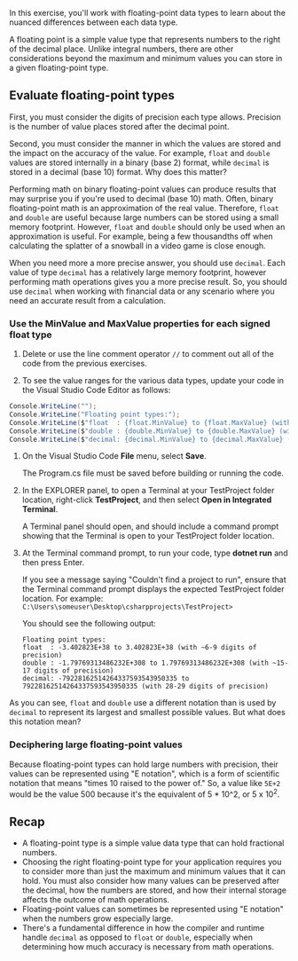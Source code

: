 



In this exercise, you'll work with floating-point data types to learn about the nuanced differences between each data type.

A floating point is a simple value type that represents numbers to the right of the decimal place. Unlike integral numbers, there are other considerations beyond the maximum and minimum values you can store in a given floating-point type.

## Evaluate floating-point types

First, you must consider the digits of precision each type allows. Precision is the number of value places stored after the decimal point.

Second, you must consider the manner in which the values are stored and the impact on the accuracy of the value. For example, `float` and `double` values are stored internally in a binary (base 2) format, while `decimal` is stored in a decimal (base 10) format. Why does this matter?

Performing math on binary floating-point values can produce results that may surprise you if you're used to decimal (base 10) math. Often, binary floating-point math is an approximation of the real value. Therefore, `float` and `double` are useful because large numbers can be stored using a small memory footprint. However, `float` and `double` should only be used when an approximation is useful. For example, being a few thousandths off when calculating the splatter of a snowball in a video game is close enough.

When you need more a more precise answer, you should use `decimal`. Each value of type `decimal` has a relatively large memory footprint, however performing math operations gives you a more precise result. So, you should use `decimal` when working with financial data or any scenario where you need an accurate result from a calculation.

### Use the MinValue and MaxValue properties for each signed float type

1. Delete or use the line comment operator `//` to comment out all of the code from the previous exercises.

2. To see the value ranges for the various data types, update your code in the Visual Studio Code Editor as follows:

```csharp
Console.WriteLine("");
Console.WriteLine("Floating point types:");
Console.WriteLine($"float  : {float.MinValue} to {float.MaxValue} (with ~6-9 digits of precision)");
Console.WriteLine($"double : {double.MinValue} to {double.MaxValue} (with ~15-17 digits of precision)");
Console.WriteLine($"decimal: {decimal.MinValue} to {decimal.MaxValue} (with 28-29 digits of precision)");
```

1. On the Visual Studio Code **File** menu, select **Save**.

    The Program.cs file must be saved before building or running the code.

1. In the EXPLORER panel, to open a Terminal at your TestProject folder location, right-click **TestProject**, and then select **Open in Integrated Terminal**.

    A Terminal panel should open, and should include a command prompt showing that the Terminal is open to your TestProject folder location.

1. At the Terminal command prompt, to run your code, type **dotnet run** and then press Enter.

    If you see a message saying "Couldn't find a project to run", ensure that the Terminal command prompt displays the expected TestProject folder location. For example: `C:\Users\someuser\Desktop\csharpprojects\TestProject>`

    You should see the following output:

    ```Output
    Floating point types:
    float  : -3.402823E+38 to 3.402823E+38 (with ~6-9 digits of precision)
    double : -1.79769313486232E+308 to 1.79769313486232E+308 (with ~15-17 digits of precision)
    decimal: -79228162514264337593543950335 to 79228162514264337593543950335 (with 28-29 digits of precision)
    ```

As you can see, `float` and `double` use a different notation than is used by `decimal` to represent its largest and smallest possible values. But what does this notation mean?

### Deciphering large floating-point values

Because floating-point types can hold large numbers with precision, their values can be represented using "E notation", which is a form of scientific notation that means "times 10 raised to the power of." So, a value like `5E+2` would be the value 500 because it's the equivalent of 5 * 10^2, or 5 x 10<sup>2</sup>.

## Recap

- A floating-point type is a simple value data type that can hold fractional numbers.
- Choosing the right floating-point type for your application requires you to consider more than just the maximum and minimum values that it can hold. You must also consider how many values can be preserved after the decimal, how the numbers are stored, and how their internal storage affects the outcome of math operations.
- Floating-point values can sometimes be represented using "E notation" when the numbers grow especially large.
- There's a fundamental difference in how the compiler and runtime handle `decimal` as opposed to `float` or `double`, especially when determining how much accuracy is necessary from math operations.